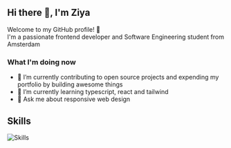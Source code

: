 ## Hi there 👋, I'm Ziya

Welcome to my GitHub profile! 🌟 <br>
I'm a passionate frontend developer and Software Engineering student from Amsterdam

### What I'm doing now

- 🔭 I’m currently contributing to open source projects and expending my portfolio by building awesome things
- 🌱 I’m currently learning typescript, react and tailwind
- 💬 Ask me about responsive web design

## Skills
![Skills](https://skillicons.dev/icons?i=java,js,html,css,wordpress,mysql,git,figma)



